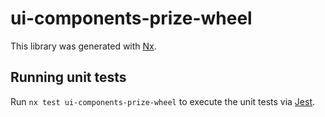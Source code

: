 # ui-components-prize-wheel

This library was generated with [Nx](https://nx.dev).

## Running unit tests

Run `nx test ui-components-prize-wheel` to execute the unit tests via [Jest](https://jestjs.io).
